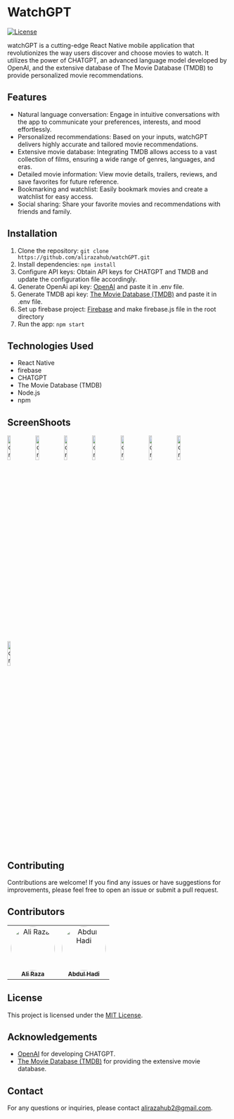# WatchGPT

[![License](https://img.shields.io/badge/license-MIT-blue.svg)](https://github.com/alirazahub/watchGPT/blob/main/LICENSE)

watchGPT is a cutting-edge React Native mobile application that revolutionizes the way users discover and choose movies to watch. It utilizes the power of CHATGPT, an advanced language model developed by OpenAI, and the extensive database of The Movie Database (TMDB) to provide personalized movie recommendations.


## Features

- Natural language conversation: Engage in intuitive conversations with the app to communicate your preferences, interests, and mood effortlessly.
- Personalized recommendations: Based on your inputs, watchGPT delivers highly accurate and tailored movie recommendations.
- Extensive movie database: Integrating TMDB allows access to a vast collection of films, ensuring a wide range of genres, languages, and eras.
- Detailed movie information: View movie details, trailers, reviews, and save favorites for future reference.
- Bookmarking and watchlist: Easily bookmark movies and create a watchlist for easy access.
- Social sharing: Share your favorite movies and recommendations with friends and family.


## Installation

1. Clone the repository: `git clone https://github.com/alirazahub/watchGPT.git`
2. Install dependencies: `npm install`
3. Configure API keys: Obtain API keys for CHATGPT and TMDB and update the configuration file accordingly.
4. Generate OpenAi api key: [OpenAI](https://openai.com/) and paste it in .env file.
5. Generate TMDB api key: [The Movie Database (TMDB)](https://www.themoviedb.org/) and paste it in .env file.
6. Set up firebase project: [Firebase](https://console.firebase.google.com/) and make firebase.js file in the root directory
7. Run the app: `npm start`



## Technologies Used

- React Native
- firebase
- CHATGPT
- The Movie Database (TMDB)
- Node.js
- npm

## ScreenShoots
<div>
<img src="https://raw.githubusercontent.com/alirazahub/watchGPT/master/assets/splash.jpeg?token=GHSAT0AAAAAAB7Q4YIYP2QTEVGTRYZXURHGZD4OIQQ" alt="drawing" width="12%" />
<img src="https://raw.githubusercontent.com/alirazahub/watchGPT/master/assets/login.jpeg?token=GHSAT0AAAAAAB7Q4YIZ7KZTQ2YFGXXNDOWGZD4OGBQ" alt="drawing" width="12%"/>
<img src="https://raw.githubusercontent.com/alirazahub/watchGPT/master/assets/signup.jpeg?token=GHSAT0AAAAAAB7Q4YIYK5PFRGMDNPV75WBKZD4OGHA" alt="drawing" width="12%"/>
<img src="https://raw.githubusercontent.com/alirazahub/watchGPT/master/assets/home1.jpeg?token=GHSAT0AAAAAAB7Q4YIZRF543V7IL4IAX75SZD4OGSQ" alt="drawing" width="12%"/>
<img src="https://raw.githubusercontent.com/alirazahub/watchGPT/master/assets/home2.jpeg?token=GHSAT0AAAAAAB7Q4YIYGY4RYKTXOVL6FWFGZD4OGZA" alt="drawing" width="12%"/>
<img src="https://raw.githubusercontent.com/alirazahub/watchGPT/master/assets/detail.jpeg?token=GHSAT0AAAAAAB7Q4YIZCW54VMO26X7S4WKYZD4OIMQ" alt="drawing" width="12%"/>
<img src="https://raw.githubusercontent.com/alirazahub/watchGPT/master/assets/history.jpeg?token=GHSAT0AAAAAAB7Q4YIZVYM5O7MD4S6BAU7KZD4OJIQ" alt="drawing" width="12%"/>
<img src="https://raw.githubusercontent.com/alirazahub/watchGPT/master/assets/setting.jpeg?token=GHSAT0AAAAAAB7Q4YIZVUUZGTFAQ3OLSSWCZD4OJAQ" alt="drawing" width="12%"/>
</div>

## Contributing

Contributions are welcome! If you find any issues or have suggestions for improvements, please feel free to open an issue or submit a pull request.

## Contributors

<table>
  <tr>
    <td align="center">
      <a href="https://github.com/alirazahub">
        <img src="https://avatars.githubusercontent.com/u/96135281?v=4" width="100px" alt="Ali Raza" style="border-radius: 50%;" /><br />
        <sub><b>Ali Raza</b></sub>
      </a>
    </td>
    <td align="center">
      <a href="https://github.com/abdulhadihub">
        <img src="https://avatars.githubusercontent.com/u/88116803?v=4" width="100px" alt="Abdul Hadi" style="border-radius: 50%;" /><br />
        <sub><b>Abdul Hadi</b></sub>
      </a>
    </td>
  </tr>
</table>

## License

This project is licensed under the [MIT License](https://github.com/your-username/watchGPT/blob/main/LICENSE).

## Acknowledgements

- [OpenAI](https://openai.com/) for developing CHATGPT.
- [The Movie Database (TMDB)](https://www.themoviedb.org/) for providing the extensive movie database.

## Contact

For any questions or inquiries, please contact [alirazahub2@gmail.com](mailto:alirazahub2@gmail.com).

